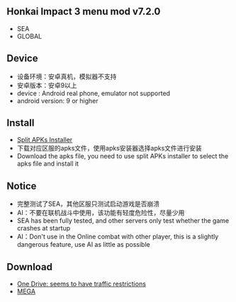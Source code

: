 
## Honkai Impact 3 menu mod v7.2.0
* SEA
* GLOBAL


## Device
* 设备环境：安卓真机，模拟器不支持
* 安卓版本：安卓9以上
* device : Android real phone, emulator not supported
* android version: 9 or higher
## Install
* [Split APKs Installer](https://github.com/Aefyr/SAI/releases)
* 下载对应区服的apks文件，使用apks安装器选择apks文件进行安装
* Download the apks file, you need to use split APKs installer to select the apks file and install it
## Notice
* 完整测试了SEA，其他区服只测试启动游戏是否崩溃
* AI：不要在联机战斗中使用，该功能有轻度危险性，尽量少用
* SEA has been fully tested, and other servers only test whether the game crashes at startup
* AI：Don't use in the Online combat with other player, this is a slightly dangerous feature, use AI as little as possible

## Download
* [One Drive: seems to have traffic restrictions](https://1drv.ms/f/s!ApGsnK18f0dGazthEWyO6oRoh4Y)
* [MEGA](https://mega.nz/folder/050zETLK#UgzRVAI00XcVUFAAaT0ppA)
